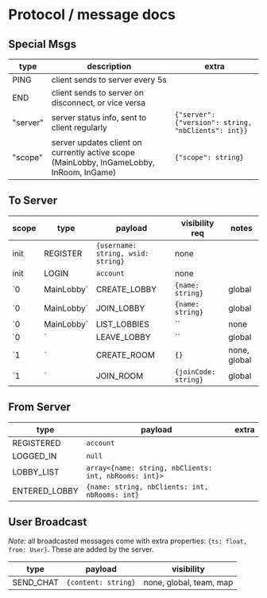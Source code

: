 # Protocol / message docs

## Special Msgs

| type | description | extra |
|--- |--- |--- |
| PING | client sends to server every 5s ||
| END | client sends to server on disconnect, or vice versa ||
| "server" | server status info, sent to client regularly | `{"server": {"version": string, "nbClients": int}}` |
| "scope" | server updates client on currently active scope (MainLobby, InGameLobby, InRoom, InGame) | `{"scope": string}` |

## To Server

| scope | type | payload | visibility req | notes |
|--- |--- |--- |--- |--- |
| init | REGISTER | `{username: string, wsid: string}` | none ||
| init | LOGIN | `account` | none ||
| `0|MainLobby` | CREATE_LOBBY | `{name: string}` | global | used by developers to create a game lobby. note: lobbies that are not whitelisted may be deleted after 1hr. |
| `0|MainLobby` | JOIN_LOBBY | `{name: string}` | global | join a game lobby |
| `0|MainLobby` | LIST_LOBBIES | `` | none | request a list of known lobbies |
| `0|<LobbyName>` | LEAVE_LOBBY | `` | global | leave a game lobby |
| `1|<LobbyName>` | CREATE_ROOM | `{}` | none, global | visibility corresponds to private/public room. public rooms are listed and can be joined by anyone. |
| `1|<LobbyName>` | JOIN_ROOM | `{joinCode: string}` | global ||

## From Server

| type | payload | extra |
|--- |--- |--- |
| REGISTERED | `account` | |
| LOGGED_IN | `null` | |
| LOBBY_LIST | `array<{name: string, nbClients: int, nbRooms: int}>` | |
| ENTERED_LOBBY | `{name: string, nbClients: int, nbRooms: int}` | |

## User Broadcast

*Note:* all broadcasted messages come with extra properties: `{ts: float, from: User}`.
These are added by the server.

| type | payload | visibility |
|--- |--- |--- |
| SEND_CHAT | `{content: string}` | none, global, team, map |
